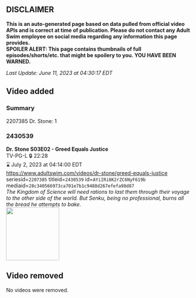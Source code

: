 ## DISCLAIMER
**This is an auto-generated page based on data pulled from official video APIs and is correct at time of publication. Please do not contact any Adult Swim employee on social media regarding any information this page provides.**  
**SPOILER ALERT: This page contains thumbnails of full episodes/shorts/etc. that might be spoilery to you. YOU HAVE BEEN WARNED.**  

_Last Update: June 11, 2023 at 04:30:17 EDT_
## Video added
### Summary
2207385 Dr. Stone: 1  
### 2430539
**Dr. Stone S03E02 - Greed Equals Justice**  
TV-PG-L 🔒 22:28  
⌛ July 2, 2023 at 04:14:00 EDT  
https://www.adultswim.com/videos/dr-stone/greed-equals-justice  
seriesid=`2207385` titleid=`2430539` id=`AYiIRi8K2rZC6NyF619b` mediaid=`28c340566973ca701e7b1c9488d267efefa98d87`  
_The Kingdom of Science will need rations to last them through their voyage to the other side of the world. But Senku, being no professional, burns all the bread he attempts to bake._  
<a href="https://media.cdn.adultswim.com/uploads/20230610/thumbnails/2_23610937151-DrStone302BCastStill001tiny.png"><img src="https://media.cdn.adultswim.com/uploads/20230610/thumbnails/2_23610937151-DrStone302BCastStill001tiny.png" height="144px" /></a>
## Video removed
No videos were removed.  
